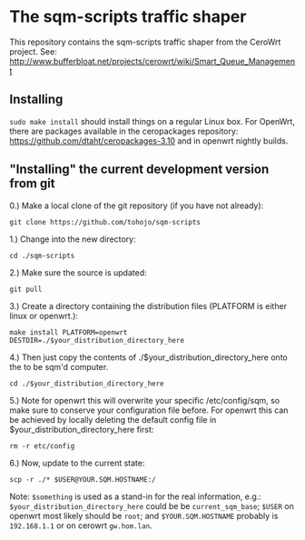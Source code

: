 # The sqm-scripts traffic shaper

This repository contains the sqm-scripts traffic shaper from the CeroWrt
project. See:
http://www.bufferbloat.net/projects/cerowrt/wiki/Smart_Queue_Management

## Installing
`sudo make install` should install things on a regular Linux box. For
OpenWrt, there are packages available in the ceropackages repository:
https://github.com/dtaht/ceropackages-3.10 and in openwrt nightly
builds.

## "Installing" the current development version from git

0.) Make a local clone of the git repository (if you have not already):

`git clone https://github.com/tohojo/sqm-scripts`

1.) Change into the new directory:

`cd ./sqm-scripts`

2.) Make sure the source is updated:

`git pull`

3.) Create a directory containing the distribution files (PLATFORM is either linux or openwrt.):

`make install PLATFORM=openwrt DESTDIR=./$your_distribution_directory_here`

4.) Then just copy the contents of ./$your_distribution_directory_here onto the to be sqm'd computer. 

`cd ./$your_distribution_directory_here`

5.) Note for openwrt this will overwrite your specific /etc/config/sqm, so make sure to conserve your configuration file before. For openwrt this can be achieved by locally deleting the default config file in $your_distribution_directory_here first:

`rm -r etc/config`

6.) Now, update to the current state:

`scp -r ./* $USER@YOUR.SQM.HOSTNAME:/`

Note: `$something` is used as a stand-in for the real information, e.g.: `$your_distribution_directory_here` could be be `current_sqm_base`; `$USER` on openwrt most likely should be `root`; and `$YOUR.SQM.HOSTNAME` probably is `192.168.1.1` or on cerowrt `gw.hom.lan`.
